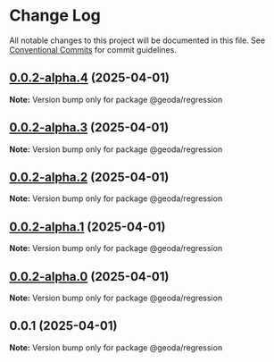 # Change Log

All notable changes to this project will be documented in this file.
See [Conventional Commits](https://conventionalcommits.org) for commit guidelines.

## [0.0.2-alpha.4](https://github.com/GeoDaCenter/geoda-lib/compare/@geoda/regression@0.0.2-alpha.3...@geoda/regression@0.0.2-alpha.4) (2025-04-01)

**Note:** Version bump only for package @geoda/regression

## [0.0.2-alpha.3](https://github.com/GeoDaCenter/geoda-lib/compare/@geoda/regression@0.0.2-alpha.2...@geoda/regression@0.0.2-alpha.3) (2025-04-01)

**Note:** Version bump only for package @geoda/regression

## [0.0.2-alpha.2](https://github.com/GeoDaCenter/geoda-lib/compare/@geoda/regression@0.0.2-alpha.1...@geoda/regression@0.0.2-alpha.2) (2025-04-01)

**Note:** Version bump only for package @geoda/regression

## [0.0.2-alpha.1](https://github.com/GeoDaCenter/geoda-lib/compare/@geoda/regression@0.0.2-alpha.0...@geoda/regression@0.0.2-alpha.1) (2025-04-01)

**Note:** Version bump only for package @geoda/regression

## [0.0.2-alpha.0](https://github.com/GeoDaCenter/geoda-lib/compare/@geoda/regression@0.0.1...@geoda/regression@0.0.2-alpha.0) (2025-04-01)

**Note:** Version bump only for package @geoda/regression

## 0.0.1 (2025-04-01)

**Note:** Version bump only for package @geoda/regression
